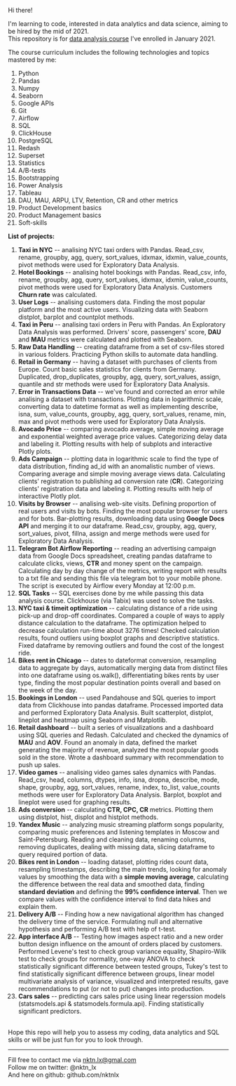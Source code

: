 Hi there!


I'm learning to code, interested in data analytics and data science, aiming to be hired by the mid of 2021.  
This repository is for [data analysis course](https://karpov.courses/) I've enrolled in January 2021.    

The course curriculum includes the following technologies and topics mastered by me:  
1. Python
2. Pandas
3. Numpy
4. Seaborn
5. Google APIs
6. Git
7. Airflow
8. SQL
9. ClickHouse
10. PostgreSQL
11. Redash
12. Superset
13. Statistics
14. A/B-tests
15. Bootstrapping
16. Power Analysis
17. Tableau
18. DAU, MAU, ARPU, LTV, Retention, CR and other metrics
19. Product Development basics
20. Product Management basics
21. Soft-skills  
   
   
   
   
   
**List of projects:**
1. **Taxi in NYC** -- analising NYC taxi orders with Pandas. Read_csv, rename, groupby, agg, query, sort_values, idxmax, idxmin, value_counts, pivot methods were used for Exploratory Data Analysis.
2. **Hotel Bookings** -- analising hotel bookings with Pandas. Read_csv, info, rename, groupby, agg, query, sort_values, idxmax, idxmin, value_counts, pivot methods were used for Exploratory Data Analysis. Customers **Churn rate** was calculated.  
3. **User Logs** -- analising customers data. Finding the most popular platform and the most active users. Visualizing data with Seaborn distplot, barplot and countplot methods.       
4. **Taxi in Peru** -- analising  taxi orders in Peru with Pandas. An Exploratory Data Analysis was performed. Drivers' score, passengers' score, **DAU** and **MAU** metrics were calculated and plotted with Seaborn.   
5. **Raw Data Handling** -- creating dataframe from a set of csv-files stored in various folders. Practicing Python skills to automate data handling.  
6. **Retail in Germany** -- having a dataset with purchases of clients from Europe. Count basic sales statistics for clients from Germany. Duplicated, drop_duplicates, groupby, agg, query, sort_values, assign, quantile and str methods were used for Exploratory Data Analysis. 
7. **Error in Transactions Data** -- we've found and corrected an error while analising a dataset with transactions. Plotting data in logarithmic scale, converting data to datetime format as well as implementing describe, isna, sum, value_counts, groupby, agg, query, sort_values, rename, min, max and pivot methods were used for Exploratory Data Analysis.   
8. **Avocado Price** -- comparing avocado average, simple moving average and exponential weighted average price values. Categorizing delay data and labeling it. Plotting results with help of subplots and interactive Plotly plots.  
9. **Ads Campaign** -- plotting data in logarithmic scale to find the type of data distribution, finding ad_id with an anomalistic number of views. Comparing average and simple moving average views data. Calculating clients' registration to publishing ad conversion rate (**CR**). Categorizing clients' registration data and labeling it. Plotting results with help of interactive Plotly plot.  
10. **Visits by Browser** -- analising web-site visits. Defining proportion of real users and visits by bots. Finding the most popular browser for users and for bots. Bar-plotting results, downloading data using **Google Docs API** and merging it to our dataframe. Read_csv, groupby, agg, query, sort_values, pivot, fillna, assign and merge methods were used for Exploratory Data Analysis.
11. **Telegram Bot Airflow Reporting**  -- reading an advertising campaign data from Google Docs spreadsheet, creating pandas dataframe to calculate clicks, views, **CTR** and money spent on the campaign. Calculating day by day change of the metrics, writing report with results to a txt file and sending this file via telegram bot to your mobile phone. The script is executed by Airflow every Monday at 12:00 p.m.   
12. **SQL Tasks** -- SQL exercises done by me while passing this data analysis course. Clickhouse (via Tabix) was used to solve the tasks.  
13. **NYC taxi & timeit optimization** -- calculating distance of a ride using pick-up and drop-off coordinates. Compared a couple of ways to apply distance calculation to the dataframe. The optimization helped to decrease calculation run-time about 3276 times! Checked calculation results, found outliers using boxplot graphs and descriptive statistics. Fixed dataframe by removing outliers and found the cost of the longest ride.  
14. **Bikes rent in Chicago** -- dates to dateformat conversion, resampling data to aggregate by days, automatically merging data from distinct files into one dataframe using os.walk(), differentiating bikes rents by user type, finding the most popular destination points overall and based on the week of the day.  
15. **Bookings in London** -- used Pandahouse and SQL queries to import data from Clickhouse into pandas dataframe. Processed imported data and performed Exploratory Data Analysis. Built scatterplot, distplot, lineplot and heatmap using Seaborn and Matplotlib.  
16. **Retail dashboard** -- built a series of visualizations and a dashboard using SQL queries and Redash. Calculated and checked the dynamics of **MAU** and **AOV**. Found an anomaly in data, defined the market generating the majority of revenue, analyzed the most popular goods sold in the store. Wrote a dashboard summary with recommendation to push up sales.
17. **Video games** --  analising video games sales dynamics with Pandas. Read_csv, head, columns, dtypes, info, isna, dropna, describe, mode, shape, groupby, agg, sort_values, rename, index, to_list, value_counts methods were user for Exploratory Data Analysis. Barplot, boxplot and lineplot were used for graphing results.    
18. **Ads conversion** -- calculating **CTR, CPC, CR** metrics. Plotting them using distplot, hist, displot and histplot methods.
19. **Yandex Music** -- analyzing music streaming platform songs popularity, comparing music preferences and listening templates in Moscow and Saint-Petersburg. Reading and cleaning data, renaming columns, removing duplicates, dealing with missing data, slicing dataframe to query required portion of data.  
20. **Bikes rent in London** -- loading dataset, plotting rides count data, resampling timestamps, describing the main trends, looking for anomaly values by smoothing the data with a **simple moving average**, calculating the difference between the real data and smoothed data, finding **standard deviation** and defining the **99% confidence interval**. Then we compare values with the confidence interval to find data hikes and explain them.  
21. **Delivery A/B** -- Finding how a new navigational algorithm has changed the delivery time of the service. Formulating null and alternative hypothesis and performing A/B test with help of t-test.  
22. **App interface A/B** -- Testing how images aspect ratio and a new order button design influence on the amount of orders placed by customers. Performed Levene's test to check group variance equality, Shapiro-Wilk test to check groups for normality, one-way ANOVA to check statistically significant difference between tested groups, Tukey's test to find statistically significant difference between groups, linear model multivariate analysis of variance, visualized and interpreted results, gave recommendations to put (or not to put) changes into production.  
23. **Cars sales** -- predicting cars sales price using linear regerssion models (statsmodels.api & statsmodels.formula.api). Finding statistically significant predictors.  




<br>
Hope this repo will help you to assess my coding, data analytics and SQL skills or will be just fun for you to look through.    



--------------------------------------------
Fill free to contact me via nktn.lx@gmal.com  
Follow me on twitter: @nktn_lx  
And here on github: github.com/nktnlx  